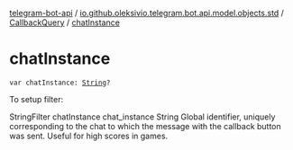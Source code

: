 [telegram-bot-api](../../index.md) / [io.github.oleksivio.telegram.bot.api.model.objects.std](../index.md) / [CallbackQuery](index.md) / [chatInstance](./chat-instance.md)

# chatInstance

`var chatInstance: `[`String`](https://kotlinlang.org/api/latest/jvm/stdlib/kotlin/-string/index.html)`?`

To setup filter:

StringFilter chatInstance chat_instance String Global identifier, uniquely corresponding to the chat to which
the message with the callback button was sent. Useful for high scores in games.

